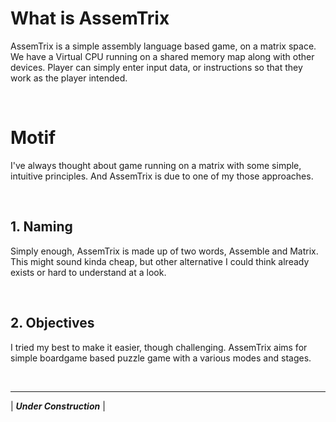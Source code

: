 # What is AssemTrix
AssemTrix is a simple assembly language based game, on a matrix space. We have a Virtual CPU running on a shared memory map along with other devices. 
Player can simply enter input data, or instructions so that they work as the player intended.

&nbsp;
# Motif
I've always thought about game running on a matrix with some simple, intuitive principles. And AssemTrix is due to one of my those approaches.

&nbsp;
## 1. Naming
Simply enough, AssemTrix is made up of two words, Assemble and Matrix. This might sound kinda cheap, but other alternative I could think already exists or hard to understand at a look.

&nbsp;
## 2. Objectives
I tried my best to make it easier, though challenging. AssemTrix aims for simple boardgame based puzzle game with a various modes and stages. 

&nbsp;

-----
| ***Under Construction*** |
